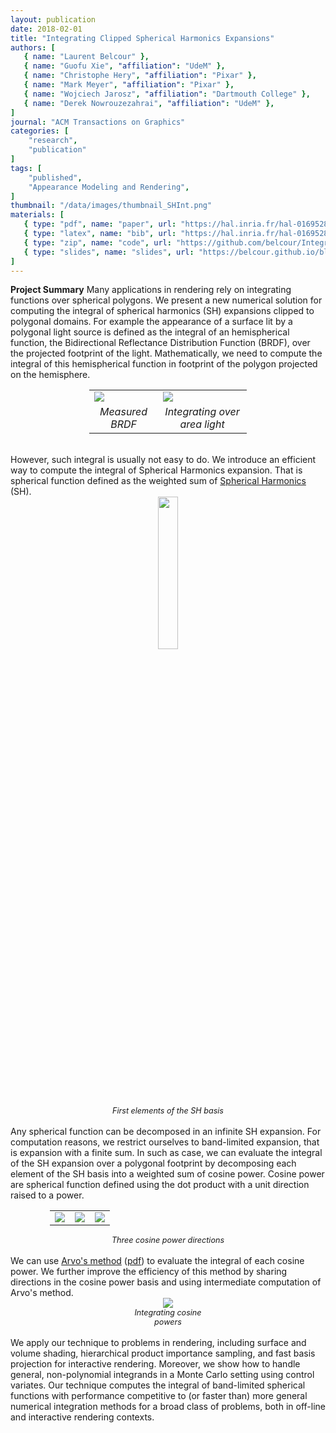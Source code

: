 ```yaml
---
layout: publication
date: 2018-02-01
title: "Integrating Clipped Spherical Harmonics Expansions"
authors: [
   { name: "Laurent Belcour" },
   { name: "Guofu Xie", "affiliation": "UdeM" },
   { name: "Christophe Hery", "affiliation": "Pixar" },
   { name: "Mark Meyer", "affiliation": "Pixar" },
   { name: "Wojciech Jarosz", "affiliation": "Dartmouth College" },
   { name: "Derek Nowrouzezahrai", "affiliation": "UdeM" },
]
journal: "ACM Transactions on Graphics"
categories: [
    "research",
    "publication"
]
tags: [
    "published",
    "Appearance Modeling and Rendering",
]
thumbnail: "/data/images/thumbnail_SHInt.png"
materials: [
   { type: "pdf", name: "paper", url: "https://hal.inria.fr/hal-01695284/document"},
   { type: "latex", name: "bib", url: "https://hal.inria.fr/hal-01695284/bibtex"},
   { type: "zip", name: "code", url: "https://github.com/belcour/IntegralSH/" },
   { type: "slides", name: "slides", url: "https://belcour.github.io/blog/slides/2018-integration-sh/slides.html" },
]
---
```

<!-- <center><img src="{{ site.url | append: site.baseurl }}/data/images/shint/teaser.svg" /></center><br /> -->

<strong>Project Summary</strong>
Many applications in rendering rely on integrating functions over spherical polygons. We present a new numerical solution for computing the integral of spherical harmonics (SH) expansions clipped to polygonal domains. For example the appearance of a surface lit by a polygonal light source is defined as the integral of an hemispherical function, the Bidirectional Reflectance Distribution Function (BRDF), over the projected footprint of the light. Mathematically, we need to compute the integral of this hemispherical function in footprint of the polygon projected on the hemisphere.
<center><div style="font-size: 90%;">
    <table style="width:50%;">
        <tr>
            <td><img src="{{ site.url | append: site.baseurl }}/data/images/shint/brdf.gif" /></td>
            <td><img src="{{ site.url | append: site.baseurl }}/data/images/shint/brdf_int.gif" /></td>
        </tr>
        <tr style="text-align: center;">
            <td><em>Measured BRDF</em></td>
            <td><em>Integrating over area light</em></td>
        </tr>        
    </table>
</div></center><br />
However, such integral is usually not easy to do. We introduce an efficient way to compute the integral of Spherical Harmonics expansion. That is spherical function defined as the weighted sum of <a href="https://en.wikipedia.org/wiki/Spherical_harmonics">Spherical Harmonics</a> (SH).
<center><div style="font-size: 90%;">
    <img style="width:25%;" src="{{ site.url | append: site.baseurl }}/data/images/shint/sh.gif" />
    <br />
    <em>First elements of the SH basis</em>
</div></center><br />
Any spherical function can be decomposed in an infinite SH expansion. For computation reasons, we restrict ourselves to band-limited expansion, that is expansion with a finite sum. In such as case, we can evaluate the integral of the SH expansion over a polygonal footprint by decomposing each element of the SH basis into a weighted sum of cosine power. Cosine power are spherical function defined using the dot product with a unit direction raised to a power.
<center style="font-size: 90%;">
    <table style="width:75%;">
        <tr>
            <td><img  src="{{ site.url | append: site.baseurl }}/data/images/shint/cos1.gif" /></td>
            <td><img  src="{{ site.url | append: site.baseurl }}/data/images/shint/cos2.gif" /></td>
            <td><img  src="{{ site.url | append: site.baseurl }}/data/images/shint/cos3.gif" /></td>
        </tr>
    </table>
    <em>Three cosine power directions</em>
</center><br />
We can use <a href="https://dl.acm.org/citation.cfm?id=218467">Arvo's method</a> (<a href="http://www.cs.virginia.edu/~jdl/bib/appearance/analytic%20models/arvo95.pdf">pdf</a>) to evaluate the integral of each cosine power. We further improve the efficiency of this method by sharing directions in the cosine power basis and using intermediate computation of Arvo's method.
<center><div style="width:25%; font-size: 90%;">
    <img  src="{{ site.url | append: site.baseurl }}/data/images/shint/cos_int.gif" />
    <br />
    <em>Integrating cosine powers</em>
</div></center><br />
We apply our technique to problems in rendering, including surface and volume shading, hierarchical product importance sampling, and fast basis projection for interactive rendering. Moreover, we show how to handle general, non-polynomial integrands in a Monte Carlo setting using control variates. Our technique computes the integral of band-limited spherical functions with performance competitive to (or faster than) more general numerical integration methods for a broad class of problems, both in off-line and interactive rendering contexts.
